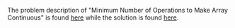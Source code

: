 The problem description of "Minimum Number of Operations to Make Array Continuous" is found [here](https://leetcode.com/problems/minimum-number-of-operations-to-make-array-continuous/) while the solution is found [here](https://github.com/aurimas13/Solutions-To-Problems/blob/main/LeetCode/Java%20Solutions/Minimum%20Number%20of%20Operations%20to%20Make%20Array%20Continuous/minOperations.java).
